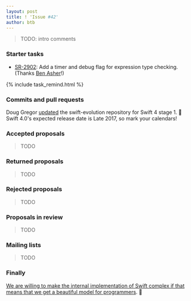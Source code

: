 ```yaml
---
layout: post
title: ! 'Issue #42'
author: btb
---
```


> TODO: intro comments

<!--excerpt-->

### Starter tasks

- [SR-2902](https://bugs.swift.org/browse/SR-2902): Add a timer and debug flag for expression type checking. (Thanks [Ben Asher](https://twitter.com/benasher44/status/785192508158377984)!)

{% include task_remind.html %}

### Commits and pull requests

Doug Gregor [updated](https://github.com/apple/swift-evolution/pull/541) the swift-evolution repository for Swift 4 stage 1. 🎉 Swift 4.0's expected release date is Late 2017, so mark your calendars!

### Accepted proposals

> TODO

### Returned proposals

> TODO

### Rejected proposals

> TODO

### Proposals in review

> TODO

### Mailing lists

> TODO

### Finally

[We are willing to make the internal implementation of Swift complex if that means that we get a beautiful model for programmers](https://twitter.com/ericasadun/status/784528752822849536). 👏
